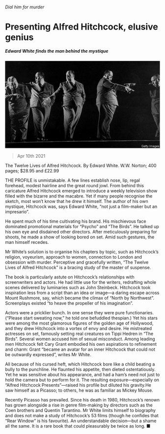###### Dial him for murder

# Presenting Alfred Hitchcock, elusive genius 

##### Edward White finds the man behind the mystique 

![image](images/20210410_bkp504.jpg) 

> Apr 10th 2021 

The Twelve Lives of Alfred Hitchcock. By Edward White. W.W. Norton; 400 pages; $28.95 and £22.99

THE PROFILE is unmistakable. A few lines establish nose, lip, regal forehead, modest hairline and the great round jowl. From behind this caricature Alfred Hitchcock emerged to introduce a weekly television show filled with the bizarre and the macabre. Yet if many people recognise the sketch, most won’t know that he drew it himself. The author of his own mystique, Hitchcock was, says Edward White, “not just a film-maker but an impresario”.


He spent much of his time cultivating his brand. His mischievous face dominated promotional materials for “Psycho” and “The Birds”. He talked up his own eye and disdained other directors. After meticulously preparing for shoots, he made a show of looking bored on set. Amid such gestures, the man himself recedes. 

Mr White’s solution is to organise his chapters by topic, such as Hitchcock’s religion, voyeurism, approach to women, connection to London and obsession with murder. Perceptive and gracefully written, “The Twelve Lives of Alfred Hitchcock” is a bracing study of the master of suspense. 

The book is particularly astute on Hitchcock’s relationships with screenwriters and actors. He had little use for the writers, redrafting whole scenes delivered by luminaries such as John Steinbeck. Hitchcock took inspiration less from a script than an idea or image—a daring escape across Mount Rushmore, say, which became the climax of “North by Northwest”. Screenplays existed “to heave the propeller of his imagination”.

Actors were a pricklier bunch. In one sense they were pure functionaries. (“Please start sweating now,” he told one befuddled thespian.) Yet his stars were among the most glamorous figures of the golden age of Hollywood, and they drew Hitchcock into a vortex of envy and desire. He mistreated actresses on set, famously setting real creatures on Tippi Hedren in “The Birds”. Several women accused him of sexual misconduct. Among leading men Hitchcock felt Cary Grant embodied his own aspirations to refinement and charm: Grant “became an avatar for an inner Hitchcock that could not be outwardly expressed”, writes Mr White.

All because of his cursed heft, which Hitchcock bore like a child beating a bully to the punchline. He flaunted his appetite, then dieted ostentatiously. Yet he was sensitive about his appearance, and had a ham’s need not just to hold the camera but to perform for it. The resulting exposure—especially on “Alfred Hitchcock Presents”—raised his profile but diluted his gravity.He saw himself as a Picasso; to others, he was as familiar as Mickey Mouse.

Recently Picasso has prevailed. Since his death in 1980, Hitchcock’s renown has grown alongside a rise in genre film-making by directors such as the Coen brothers and Quentin Tarantino. Mr White limits himself to biography and does not make a study of Hitchcock’s 53 films (though he confides that “Rear Window” is his favourite). An understandable decision—but a shame all the same. It is a rare book that could pleasurably be twice as long. ■

